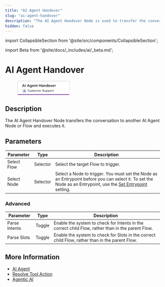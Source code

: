 ```yaml
---
title: "AI Agent Handover"
slug: "ai-agent-handover"
description: "The AI Agent Handover Node is used to transfer the conversation to another AI Agent Node or Flow, which will be triggered and executed as soon as this Node is activated."
hidden: false
---
```

import CollapsibleSection from '@site/src/components/CollapsibleSection';

import Beta from '@site/docs/_includes/ai/_beta.md';

# AI Agent Handover

<figure>
  <img class="image-center" src="../../../../../static/img/_assets/ai/build/node-reference/ai/ai-agent-handover.png" width="40%" />
</figure>

## Description

<Beta />

The AI Agent Handover Node transfers the conversation to another AI Agent Node or Flow and executes it.

## Parameters

| Parameter   | Type     | Description                                                                                                                                                                             |
|-------------|----------|-----------------------------------------------------------------------------------------------------------------------------------------------------------------------------------------|
| Select Flow | Selector | Select the target Flow to trigger.                                                                                                                                                      |
| Select Node | Selector | Select a Node to trigger. You must set the Node as an Entrypoint before you can select it. To set the Node as an Entrypoint, use the [Set Entrypoint](../../nodes/overview.md) setting. |

### Advanced

| Parameter     | Type   | Description                                                                                       |
|---------------|--------|---------------------------------------------------------------------------------------------------|
| Parse Intents | Toggle | Enable the system to check for Intents in the correct child Flow, rather than in the parent Flow. |
| Parse Slots   | Toggle | Enable the system to check for Slots in the correct child Flow, rather than in the parent Flow.   |

## More Information

- [AI Agent](ai-agent.md)
- [Resolve Tool Action](resolve-tool-action.md)
- [Agentic AI](../../../empower/agentic-ai/overview.md)